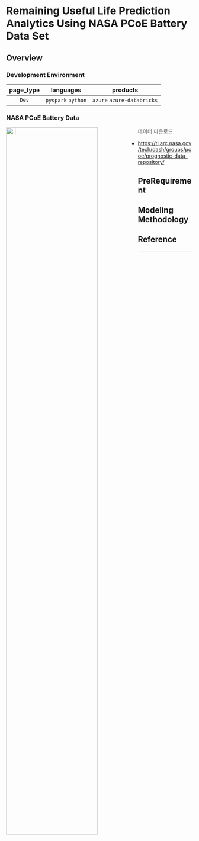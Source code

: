 # Remaining Useful Life Prediction Analytics Using NASA PCoE Battery Data Set

## Overview
### Development Environment
page_type | languages | products
:------:|:------:|:------:
`Dev` |`pyspark` `python`|`azure` `azure-databricks`

### NASA PCoE Battery Data
<img src="https://user-images.githubusercontent.com/88306533/128735382-30fec59a-fcb7-4763-9f89-46c658035fa5.png" width="70%" height="70%" align="left"></img>

> 데이터 다운로드
- <https://ti.arc.nasa.gov/tech/dash/groups/pcoe/prognostic-data-repository/>

## PreRequirement


## Modeling Methodology


## Reference
---

